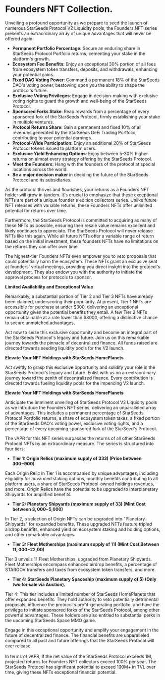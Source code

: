 # Founders NFT Collection.

Unveiling a profound opportunity as we prepare to seed the launch of numerous StarSeeds Protocol V2 Liquidity pools, the Founders NFT series presents an extraordinary array of unique advantages that will never be offered again.&#x20;

* **Permanent Portfolio Percentage**: Secure an enduring share in StarSeeds Protocol Portfolio returns, cementing your stake in the platform's growth.
* **Ecosystem Fee Benefits**: Enjoy an exceptional 30% portion of all fees from ecosystem token transfers, deposits, and withdrawals, enhancing your potential gains.
* **Fixed DAO Voting Power**: Command a permanent 18% of the StarSeeds DAO's voting power, bestowing upon you the ability to shape the protocol's future.
* **Exclusive Voting Privileges**: Engage in decision-making with exclusive voting rights to guard the growth and well-being of the StarSeeds Protocol.
* **Sponsored Forks Stake**: Reap rewards from a percentage of every sponsored fork of the StarSeeds Protocol, firmly establishing your stake in multiple ventures.
* **Protocol Returns Share**: Gain a permanent and fixed 10% of all revenues generated by the StarSeeds DeFi Trading Portfolio, contributing to your potential earnings.
* **Protocol-Wide Participation**: Enjoy an additional 20% of StarSeeds Protocol tokens issued to platform users.&#x20;
* **Exclusive Yield Enhancing Options**: Enjoy between 5-30% higher returns on almost every strategy offering by the StarSeeds Protocol.&#x20;
* **Meet the Founders:** Hang with the founders of the protocol at special locations across the world.&#x20;
* **Be a major decision maker** in deciding the future of the StarSeeds Protocol and its subsidiaries.&#x20;

As the protocol thrives and flourishes, your returns as a Founders NFT holder will grow in tandem. It's crucial to emphasize that these exceptional NFTs are part of a unique founder's edition collectors series. Unlike future NFT releases with variable returns, these Founders NFTs offer unlimited potential for returns over time.

Furthermore, the StarSeeds Protocol is committed to acquiring as many of these NFTs as possible, ensuring their resale value remains excellent and likely continues to appreciate. The StarSeeds Protocol will never release NFTs like this again. While all future NFTs offer a variable range of return based on the initial investment, these founders NFTs have no limitations on the returns they can offer over time.

The highest-tier Founders NFTs even empower you to veto proposals that could potentially harm the ecosystem. These NFTs grant an exclusive seat at founders' virtual meetings, providing you direct insight into the protocol's development. They also endow you with the authority to initiate the approval process for protocols to sponsor.

**Limited Availability and Exceptional Value**

Remarkably, a substantial portion of Tier 2 and Tier 3 NFTs have already been claimed, underscoring their popularity. At present, Tier 1 NFTs are accessible for purchase at under $300, delivering an exceptional opportunity given the potential benefits they entail. A few Tier 2 NFTs remain obtainable at a rate lower than $3000, offering a distinctive chance to secure unmatched advantages.

Act now to seize this exclusive opportunity and become an integral part of the StarSeeds Protocol's legacy and future. Join us on this remarkable journey towards the pinnacle of decentralized finance. All funds raised are directed towards seeding liquidity pools for the V2 launch.

**Elevate Your NFT Holdings with StarSeeds HomePlanets**

Act swiftly to grasp this exclusive opportunity and solidify your role in the StarSeeds Protocol's legacy and future. Enlist with us on an extraordinary journey toward the zenith of decentralized finance. Every contribution is directed towards fueling liquidity pools for the impending V2 launch.

**Elevate Your NFT Holdings with StarSeeds HomePlanets**

Anticipate the imminent unveiling of StarSeeds Protocol V2 Liquidity pools as we introduce the Founders NFT series, delivering an unparalleled array of advantages. This includes a permanent percentage of StarSeeds Protocol Portfolio returns, a share of ecosystem token taxes, a fixed portion of the StarSeeds DAO's voting power, exclusive voting rights, and a percentage of every upcoming sponsored fork of the StarSeed's Protocol.

The vAPR for this NFT series surpasses the returns of all other StarSeeds Protocol NFTs by an extraordinary measure. The series is structured into four tiers:

* **Tier 1: Origin Relics (maximum supply of 333) (Price between $300-$900)**

Each Origin Relic in Tier 1 is accompanied by unique advantages, including eligibility for advanced staking options, monthly benefits contributing to all platform users, a share of StarSeeds Protocol-owned holdings revenues, and more. Origin Relics have the potential to be upgraded to Interplanetary Shipyards for amplified benefits.

* **Tier 2: Planetary Shipyards (maximum supply of 33) (Mint Cost between $3,000-$5,000)**

In Tier 2, a selection of Origin NFTs can be upgraded into "Planetary Shipyards" for expanded benefits. These upgraded NFTs feature tripled airdrop benefits, enhanced yield on ecosystem staking and holding options, and other remarkable advantages.

* **Tier 3: Fleet Motherships (maximum supply of 11) (Mint Cost Between $11,000-$22,00)**

Tier 3 unveils 11 Fleet Motherships, upgraded from Planetary Shipyards. Fleet Motherships encompass enhanced airdrop benefits, a percentage of STARGOV transfers and taxes from ecosystem token transfers, and more.

* **Tier 4: StarSeeds Planetary Spaceship (maximum supply of 5) (Only two for sale via Auction).**

Tier 4: This tier includes a limited number of StarSeeds HomePlanets that offer expanded benefits. They hold authority to veto potentially detrimental proposals, influence the protocol's profit-generating portfolio, and have the privilege to initiate sponsored forks of the StarSeeds Protocol, among other powerful advantages. These holders are also entitled to substantial perks in the upcoming StarSeeds Space MMO game.

Engage in this exceptional opportunity and amplify your engagement in the future of decentralized finance. The financial benefits are unparalleled compared to all past and future offerings that the StarSeeds Protocol will ever release. \
\
In terms of vAPR, if the net value of the StarSeeds Protocol exceeds 1M, projected returns for Founders NFT collectors exceed 100% per year. The StarSeeds Protocol has significant potential to exceed 100M+ in TVL over time, giving these NFTs exceptional financial potential.&#x20;
